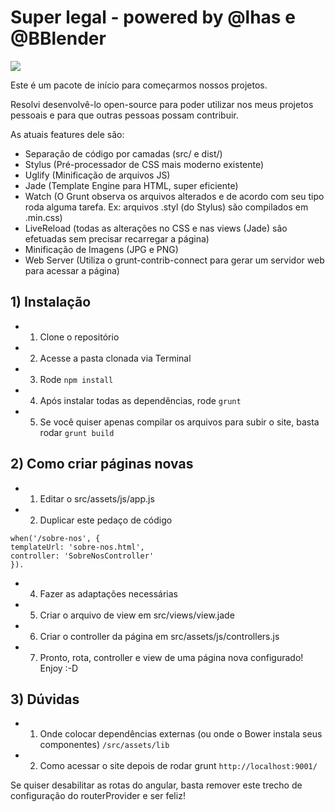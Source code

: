 # Super legal - powered by @lhas e @BBlender

<img src="https://raw.githubusercontent.com/lhas/superlegal/master/src/assets/img/superlegal_logo.svg" />

Este é um pacote de início para começarmos nossos projetos.

Resolvi desenvolvê-lo open-source para poder utilizar nos meus projetos pessoais e para que outras pessoas possam contribuir.

As atuais features dele são:
* Separação de código por camadas (src/ e dist/)
* Stylus (Pré-processador de CSS mais moderno existente)
* Uglify (Minificação de arquivos JS)
* Jade (Template Engine para HTML, super eficiente)
* Watch (O Grunt observa os arquivos alterados e de acordo com seu tipo roda alguma tarefa. Ex: arquivos .styl (do Stylus) são compilados em .min.css)
* LiveReload (todas as alterações no CSS e nas views (Jade) são efetuadas sem precisar recarregar a página)
* Minificação de Imagens (JPG e PNG)
* Web Server (Utiliza o grunt-contrib-connect para gerar um servidor web para acessar a página)

## 1) Instalação
* 1) Clone o repositório
* 2) Acesse a pasta clonada via Terminal
* 3) Rode `npm install`
* 4) Após instalar todas as dependências, rode `grunt`
* 5) Se você quiser apenas compilar os arquivos para subir o site, basta rodar `grunt build`

## 2) Como criar páginas novas
* 1) Editar o src/assets/js/app.js
* 2) Duplicar este pedaço de código
```
when('/sobre-nos', {
templateUrl: 'sobre-nos.html',
controller: 'SobreNosController'
}).
```
* 4) Fazer as adaptações necessárias
* 5) Criar o arquivo de view em src/views/view.jade
* 6) Criar o controller da página em src/assets/js/controllers.js
* 7) Pronto, rota, controller e view de uma página nova configurado! Enjoy :-D

## 3) Dúvidas
* 1) Onde colocar dependências externas (ou onde o Bower instala seus componentes)
`/src/assets/lib`
* 2) Como acessar o site depois de rodar grunt
`http://localhost:9001/`

Se quiser desabilitar as rotas do angular, basta remover este trecho de configuração do routerProvider e ser feliz!